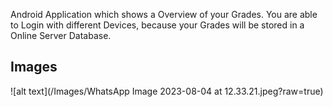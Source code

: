 Android Application which shows a Overview of your Grades.
You are able to Login with different Devices, because your Grades will be stored in a Online Server Database.

## Images
![alt text](/Images/WhatsApp Image 2023-08-04 at 12.33.21.jpeg?raw=true)
